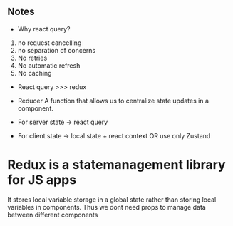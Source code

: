 ## Notes

- Why react query?

1. no request cancelling
2. no separation of concerns
3. No retries
4. No automatic refresh
5. No caching

- React query >>> redux

- Reducer
  A function that allows us to centralize state updates in a component.

- For server state -> react query
- For client state -> local state + react context OR use only Zustand

# Redux is a statemanagement library for JS apps

It stores local variable storage in a global state rather than storing local variables in components. Thus we dont need props to manage data between different components
